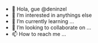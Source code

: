 - 👋 Hola, gue @deninzel
- 👀 I’m interested in anythings else
- 🌱 I’m currently learning ...
- 💞️ I’m looking to collaborate on ...
- 📫 How to reach me ...

<!---
deninzel/deninzel is a ✨ special ✨ repository because its `README.md` (this file) appears on your GitHub profile.
You can click the Preview link to take a look at your changes.
--->
